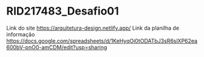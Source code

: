 # RID217483_Desafio01
Link do site https://arquitetura-design.netlify.app/
Link da planilha de informação https://docs.google.com/spreadsheets/d/1KeHyqOi0tODATbJ3sR6slXP62ea600bV-pnO0-amCDM/edit?usp=sharing
